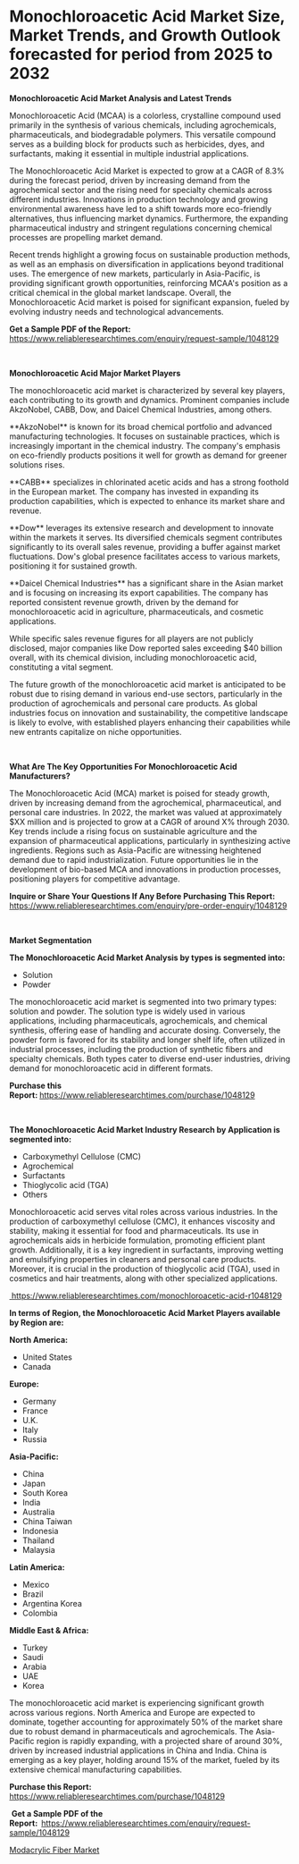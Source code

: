 <p><h1>Monochloroacetic Acid Market Size, Market Trends, and Growth Outlook forecasted for period from 2025 to 2032</h1></p><p><strong>Monochloroacetic Acid Market Analysis and Latest Trends</strong></p>
<p><p>Monochloroacetic Acid (MCAA) is a colorless, crystalline compound used primarily in the synthesis of various chemicals, including agrochemicals, pharmaceuticals, and biodegradable polymers. This versatile compound serves as a building block for products such as herbicides, dyes, and surfactants, making it essential in multiple industrial applications. </p><p>The Monochloroacetic Acid Market is expected to grow at a CAGR of 8.3% during the forecast period, driven by increasing demand from the agrochemical sector and the rising need for specialty chemicals across different industries. Innovations in production technology and growing environmental awareness have led to a shift towards more eco-friendly alternatives, thus influencing market dynamics. Furthermore, the expanding pharmaceutical industry and stringent regulations concerning chemical processes are propelling market demand.</p><p>Recent trends highlight a growing focus on sustainable production methods, as well as an emphasis on diversification in applications beyond traditional uses. The emergence of new markets, particularly in Asia-Pacific, is providing significant growth opportunities, reinforcing MCAA's position as a critical chemical in the global market landscape. Overall, the Monochloroacetic Acid market is poised for significant expansion, fueled by evolving industry needs and technological advancements.</p></p>
<p><strong>Get a Sample PDF of the Report:&nbsp;</strong> <a href="https://www.reliableresearchtimes.com/enquiry/request-sample/1048129?utm_campaign=2183&utm_medium=2&utm_source=Github&utm_content=ia&utm_term=31012025&utm_id=monochloroacetic-acid">https://www.reliableresearchtimes.com/enquiry/request-sample/1048129</a></p>
<p>&nbsp;</p>
<p><strong>Monochloroacetic Acid Major Market Players</strong></p>
<p><p>The monochloroacetic acid market is characterized by several key players, each contributing to its growth and dynamics. Prominent companies include AkzoNobel, CABB, Dow, and Daicel Chemical Industries, among others.</p><p>**AkzoNobel** is known for its broad chemical portfolio and advanced manufacturing technologies. It focuses on sustainable practices, which is increasingly important in the chemical industry. The company's emphasis on eco-friendly products positions it well for growth as demand for greener solutions rises. </p><p>**CABB** specializes in chlorinated acetic acids and has a strong foothold in the European market. The company has invested in expanding its production capabilities, which is expected to enhance its market share and revenue. </p><p>**Dow** leverages its extensive research and development to innovate within the markets it serves. Its diversified chemicals segment contributes significantly to its overall sales revenue, providing a buffer against market fluctuations. Dow's global presence facilitates access to various markets, positioning it for sustained growth.</p><p>**Daicel Chemical Industries** has a significant share in the Asian market and is focusing on increasing its export capabilities. The company has reported consistent revenue growth, driven by the demand for monochloroacetic acid in agriculture, pharmaceuticals, and cosmetic applications.</p><p>While specific sales revenue figures for all players are not publicly disclosed, major companies like Dow reported sales exceeding $40 billion overall, with its chemical division, including monochloroacetic acid, constituting a vital segment. </p><p>The future growth of the monochloroacetic acid market is anticipated to be robust due to rising demand in various end-use sectors, particularly in the production of agrochemicals and personal care products. As global industries focus on innovation and sustainability, the competitive landscape is likely to evolve, with established players enhancing their capabilities while new entrants capitalize on niche opportunities.</p></p>
<p>&nbsp;</p>
<p><strong>What Are The Key Opportunities For Monochloroacetic Acid Manufacturers?</strong></p>
<p><p>The Monochloroacetic Acid (MCA) market is poised for steady growth, driven by increasing demand from the agrochemical, pharmaceutical, and personal care industries. In 2022, the market was valued at approximately $XX million and is projected to grow at a CAGR of around X% through 2030. Key trends include a rising focus on sustainable agriculture and the expansion of pharmaceutical applications, particularly in synthesizing active ingredients. Regions such as Asia-Pacific are witnessing heightened demand due to rapid industrialization. Future opportunities lie in the development of bio-based MCA and innovations in production processes, positioning players for competitive advantage.</p></p>
<p><strong>Inquire or Share Your Questions If Any Before Purchasing This Report:</strong> <a href="https://www.reliableresearchtimes.com/enquiry/pre-order-enquiry/1048129?utm_campaign=2183&utm_medium=2&utm_source=Github&utm_content=ia&utm_term=31012025&utm_id=monochloroacetic-acid">https://www.reliableresearchtimes.com/enquiry/pre-order-enquiry/1048129</a></p>
<p>&nbsp;</p>
<p><strong>Market Segmentation</strong></p>
<p><strong>The Monochloroacetic Acid Market Analysis by types is segmented into:</strong></p>
<p><ul><li>Solution</li><li>Powder</li></ul></p>
<p><p>The monochloroacetic acid market is segmented into two primary types: solution and powder. The solution type is widely used in various applications, including pharmaceuticals, agrochemicals, and chemical synthesis, offering ease of handling and accurate dosing. Conversely, the powder form is favored for its stability and longer shelf life, often utilized in industrial processes, including the production of synthetic fibers and specialty chemicals. Both types cater to diverse end-user industries, driving demand for monochloroacetic acid in different formats.</p></p>
<p><strong>Purchase this Report:&nbsp;</strong><a href="https://www.reliableresearchtimes.com/purchase/1048129?utm_campaign=2183&utm_medium=2&utm_source=Github&utm_content=ia&utm_term=31012025&utm_id=monochloroacetic-acid">https://www.reliableresearchtimes.com/purchase/1048129</a></p>
<p>&nbsp;</p>
<p><strong>The Monochloroacetic Acid Market Industry Research by Application is segmented into:</strong></p>
<p><ul><li>Carboxymethyl Cellulose (CMC)</li><li>Agrochemical</li><li>Surfactants</li><li>Thioglycolic acid (TGA)</li><li>Others</li></ul></p>
<p><p>Monochloroacetic acid serves vital roles across various industries. In the production of carboxymethyl cellulose (CMC), it enhances viscosity and stability, making it essential for food and pharmaceuticals. Its use in agrochemicals aids in herbicide formulation, promoting efficient plant growth. Additionally, it is a key ingredient in surfactants, improving wetting and emulsifying properties in cleaners and personal care products. Moreover, it is crucial in the production of thioglycolic acid (TGA), used in cosmetics and hair treatments, along with other specialized applications.</p></p>
<p><a href="https://www.reliableresearchtimes.com/monochloroacetic-acid-r1048129?utm_campaign=2183&utm_medium=2&utm_source=Github&utm_content=ia&utm_term=31012025&utm_id=monochloroacetic-acid">&nbsp;https://www.reliableresearchtimes.com/monochloroacetic-acid-r1048129</a></p>
<p><strong>In terms of Region, the Monochloroacetic Acid Market Players available by Region are:</strong></p>
<p>
    <p> <strong> North America: </strong>
        <ul>
            <li>United States</li>
            <li>Canada</li>
        </ul>
        </p> 
    <p> <strong> Europe: </strong>
        <ul>
            <li>Germany</li>
            <li>France</li>
            <li>U.K.</li>
            <li>Italy</li>
            <li>Russia</li>
        </ul>
        </p> 
    <p> <strong> Asia-Pacific: </strong>
        <ul>
            <li>China</li>
            <li>Japan</li>
            <li>South Korea</li>
            <li>India</li>
            <li>Australia</li>
            <li>China Taiwan</li>
            <li>Indonesia</li>
            <li>Thailand</li>
            <li>Malaysia</li>
        </ul>
        </p> 
    <p> <strong> Latin America: </strong>
        <ul>
            <li>Mexico</li>
            <li>Brazil</li>
            <li>Argentina Korea</li>
            <li>Colombia</li>
        </ul>
        </p> 
    <p> <strong> Middle East & Africa: </strong>
        <ul>
            <li>Turkey</li>
            <li>Saudi</li>
            <li>Arabia</li>
            <li>UAE</li>
            <li>Korea</li>
        </ul>
    </p>
    </p>
<p><p>The monochloroacetic acid market is experiencing significant growth across various regions. North America and Europe are expected to dominate, together accounting for approximately 50% of the market share due to robust demand in pharmaceuticals and agrochemicals. The Asia-Pacific region is rapidly expanding, with a projected share of around 30%, driven by increased industrial applications in China and India. China is emerging as a key player, holding around 15% of the market, fueled by its extensive chemical manufacturing capabilities.</p></p>
<p><strong>Purchase this Report: </strong><a href="https://www.reliableresearchtimes.com/purchase/1048129?utm_campaign=2183&utm_medium=2&utm_source=Github&utm_content=ia&utm_term=31012025&utm_id=monochloroacetic-acid">https://www.reliableresearchtimes.com/purchase/1048129</a></p>
<p>&nbsp;<strong>Get a Sample PDF of the Report:&nbsp;&nbsp;</strong><a href="https://www.reliableresearchtimes.com/enquiry/request-sample/1048129?utm_campaign=2183&utm_medium=2&utm_source=Github&utm_content=ia&utm_term=31012025&utm_id=monochloroacetic-acid">https://www.reliableresearchtimes.com/enquiry/request-sample/1048129</a></p>
<p><strong></strong></p>
<p><p><a href="https://github.com/SanjidaKhan901/Market-Research-Report-List-1/blob/main/modacrylic-fiber-market.md?utm_campaign=2183&utm_medium=2&utm_source=Github&utm_content=ia&utm_term=31012025&utm_id=monochloroacetic-acid">Modacrylic Fiber Market</a></p></p>